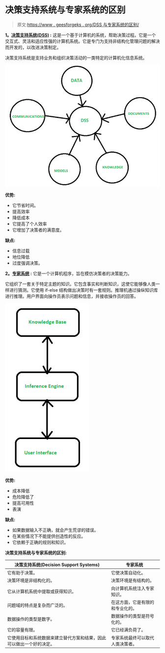 # 决策支持系统与专家系统的区别

> 原文:[https://www . geesforgeks . org/DSS 与专家系统的区别/](https://www.geeksforgeeks.org/difference-between-dss-and-expert-system/)

**1。[决策支持系统(DSS)](https://practice.geeksforgeeks.org/problems/what-is-dss) :**
这是一个基于计算机的系统，帮助决策过程。它是一个交互式、灵活和适应性强的计算机系统。它是专门为支持非结构化管理问题的解决而开发的，以改进决策制定。

决策支持系统是支持业务和组织决策活动的一类特定的计算机化信息系统。

![](img/4c7b2ff108168d20df670ee8edbb2044.png)

**优势:**

*   它节省时间。
*   提高效率
*   降低成本
*   它提高了个人效率
*   它增加了决策者的满意度。

**缺点:**

*   信息过载
*   地位降低
*   过度强调决策。

**2。[专家系统](https://www.geeksforgeeks.org/expert-systems/) :**
它是一个计算机程序，旨在模仿决策者的决策能力。

它组织了一套关于特定主题的知识。它包含事实和判断知识，这使它能够像人类一样进行猜测。它使用 if-else 结构做出决策时有一套规则。推理机通过操纵知识库进行推理。用户界面向操作员表示问题和信息，并接收操作员的回答。

![](img/a30e24a6a26d4ba0ed51863b4dc81de8.png)

**优势:**

*   成本降低
*   危险降低了
*   提高可用性
*   表演

**缺点:**

*   如果数据输入不正确，就会产生荒谬的错误。
*   在某些情况下不能提供创造性的反应。
*   它依赖于正确的规则和知识。

**决策支持系统与专家系统的区别:**

<center>

| 决策支持系统(Decision Support Systems) | 专家系统 |
| --- | --- |
| 它有助于决策。 | 它使决策自动化。 |
| 决策环境是非结构化的。 | 决策环境是有结构的。 |
| 它从计算机系统中提取或获得知识。 | 向计算机系统注入专家知识。 |
| 问题域的特点是复杂而广泛的。 | 在这方面，它是有限的和专业化的。 |
| 数据操作的类型是数字。 | 数据操作的类型是符号化的。 |
| 它的容量有限。 | 它已经满负荷了。 |
| 它使用目标和系统数据来建立替代方案和结果，因此可以做出一个好的决定。 | 专家系统最终可以取代人类决策者。 |

</center>